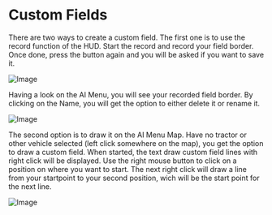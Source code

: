 # Custom Fields


There are two ways to create a custom field.
The first one is to use the record function of the HUD.
Start the record and record your field border.
Once done, press the button again and you will be asked if you want to save it.


![Image](/home/runner/work/CourseplayHelp/CourseplayHelp/recordcustomhelp_0_0_765_510.png)


Having a look on the AI Menu, you will see your recorded field border.
By clicking on the Name, you will get the option to either delete it or rename it.


![Image](/home/runner/work/CourseplayHelp/CourseplayHelp/donecustomhelp_0_0_765_510.png)


The second option is to draw it on the AI Menu Map.
Have no tractor or other vehicle selected (left click somewhere on the map), you get the option to draw a custom field.
When started, the text draw custom field lines with right click will be displayed.
Use the right mouse button to click on a position on where you want to start.
The next right click will draw a line from your startpoint to your second position, wich will be the start point for the next line.


![Image](/home/runner/work/CourseplayHelp/CourseplayHelp/drawcustomhelp_0_0_765_510.png)

